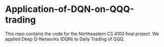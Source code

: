 # Application-of-DQN-on-QQQ-trading
This repo contains the code for the Northeastern CS 4100 final project. We applied Deep Q-Networks (DQN) to Daily Trading of QQQ.

